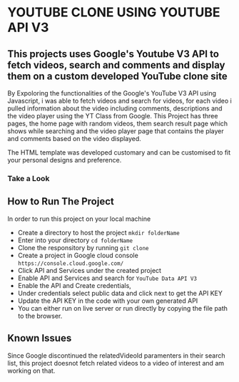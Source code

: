# YOUTUBE CLONE USING YOUTUBE API V3
## This projects uses Google's Youtube V3 API to fetch videos, search and comments and display them on a custom developed YouTube clone site

By Expoloring the functionalities of the Google's YouTube V3 API using Javascript, i was able to fetch videos and search for videos, for each video i pulled information about the video including
comments, descriptions and the video player using the YT Class from Google. This Project has three pages, the home page with random videos, them search result page which shows while searching and 
the video player page that contains the player and comments based on the video displayed.

The HTML template was developed customary and can be customised to fit your personal designs and preference.

### Take a Look

## How to Run The Project 
In order to run this project on your local machine
* Create a directory to host the project ```mkdir folderName```
* Enter into your directory ```cd folderName```
* Clone the responsitory by running ```git clone ```
* Create a project in Google cloud console ```https://console.cloud.google.com/```
* Click API and Services under the created project
* Enable API and Services and search for ```YouTube Data API V3```
* Enable the API and Create credentials,
* Under credentials select public data and click next to get the API KEY
* Update the API KEY in the code with your own generated API
* You can either run on live server or run directly by copying the file path to the browser.

## Known Issues
Since Google discontinued the relatedVideoId paramenters in their search list, this project doesnot fetch related videos to a video of interest and am working on that.
